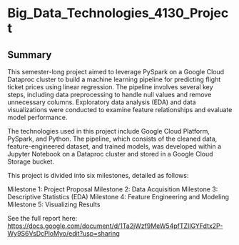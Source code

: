 # Big_Data_Technologies_4130_Project

## Summary
This semester-long project aimed to leverage PySpark on a Google Cloud Dataproc cluster to build a machine learning pipeline for predicting flight ticket prices using linear regression. The pipeline involves several key steps, including data preprocessing to handle null values and remove unnecessary columns. Exploratory data analysis (EDA) and data visualizations were conducted to examine feature relationships and evaluate model performance.

The technologies used in this project include Google Cloud Platform, PySpark, and Python. The pipeline, which consists of the cleaned data, feature-engineered dataset, and trained models, was developed within a Jupyter Notebook on a Dataproc cluster and stored in a Google Cloud Storage bucket.

This project is divided into six milestones, detailed as follows:

Milestone 1: Project Proposal
Milestone 2: Data Acquisition
Milestone 3: Descriptive Statistics (EDA)
Milestone 4: Feature Engineering and Modeling
Milestone 5: Visualizing Results  


See the full report here: https://docs.google.com/document/d/1Ta2jWzf9MeW54pfTZIlGYFdtx2P-Wy9S6VsDcPloMyo/edit?usp=sharing 
